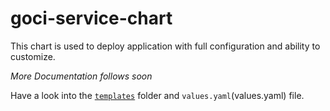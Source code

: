 # goci-service-chart

This chart is used to deploy application with full configuration and ability to customize.


*More Documentation follows soon*


Have a look into the [`templates`](templates) folder and `values.yaml`(values.yaml) file.
